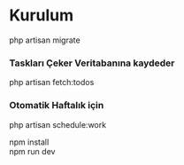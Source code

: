 <h1>Kurulum</h1>
php artisan migrate
 
<h3>Taskları Çeker Veritabanına kaydeder</h3> 
php artisan fetch:todos 

<h3>Otomatik Haftalık için</h3> 
<p>php artisan schedule:work</p>

<p>npm install<br>
npm run dev</p>


